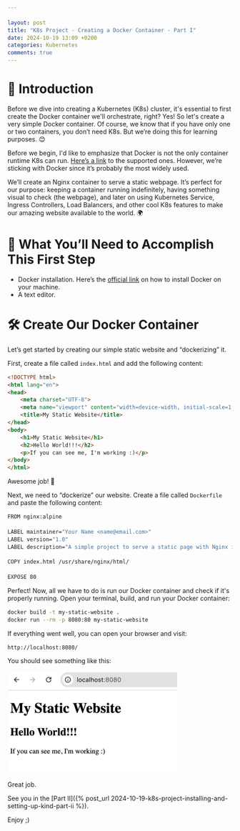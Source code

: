 ```yaml
---

layout: post  
title: "K8s Project - Creating a Docker Container - Part I"
date: 2024-10-19 13:09 +0200  
categories: Kubernetes  
comments: true
---
```


# 🚀 Introduction

Before we dive into creating a Kubernetes (K8s) cluster, it's essential to first create the Docker container we'll orchestrate, right? Yes! So let's create a very simple Docker container. Of course, we know that if you have only one or two containers, you don’t need K8s. But we’re doing this for learning purposes. 😊

Before we begin, I'd like to emphasize that Docker is not the only container runtime K8s can run. [Here’s a link](https://kubernetes.io/docs/setup/production-environment/container-runtimes/) to the supported ones. However, we’re sticking with Docker since it’s probably the most widely used.

We’ll create an Nginx container to serve a static webpage. It’s perfect for our purpose: keeping a container running indefinitely, having something visual to check (the webpage), and later on using Kubernetes Service, Ingress Controllers, Load Balancers, and other cool K8s features to make our amazing website available to the world. 🌍

# 🔧 What You’ll Need to Accomplish This First Step

- Docker installation. Here’s the [official link](https://docs.docker.com/engine/install/) on how to install Docker on your machine.
- A text editor.

# 🛠️ Create Our Docker Container

Let’s get started by creating our simple static website and “dockerizing” it.

First, create a file called `index.html` and add the following content:

```html
<!DOCTYPE html>
<html lang="en">
<head>
    <meta charset="UTF-8">
    <meta name="viewport" content="width=device-width, initial-scale=1.0">
    <title>My Static Website</title>
</head>
<body>
    <h1>My Static Website</h1>
    <h2>Hello World!!!</h2>
    <p>If you can see me, I'm working :)</p>
</body>
</html>
```

Awesome job! 🎉

Next, we need to “dockerize” our website. Create a file called `Dockerfile` and paste the following content:

```bash
FROM nginx:alpine

LABEL maintainer="Your Name <name@email.com>"
LABEL version="1.0"
LABEL description="A simple project to serve a static page with Nginx in Docker."

COPY index.html /usr/share/nginx/html/

EXPOSE 80
```

Perfect! Now, all we have to do is run our Docker container and check if it's properly running. Open your terminal, build, and run your Docker container:

```bash
docker build -t my-static-website .
docker run --rm -p 8080:80 my-static-website
```

If everything went well, you can open your browser and visit:

```
http://localhost:8080/
```

You should see something like this:

![alt text](/assets/images/running-ngix-docker-project-creating-docker-container.part-i.png)

Great job.

See you in the [Part II]({% post_url 2024-10-19-k8s-project-installing-and-setting-up-kind-part-ii %}).

Enjoy ;)